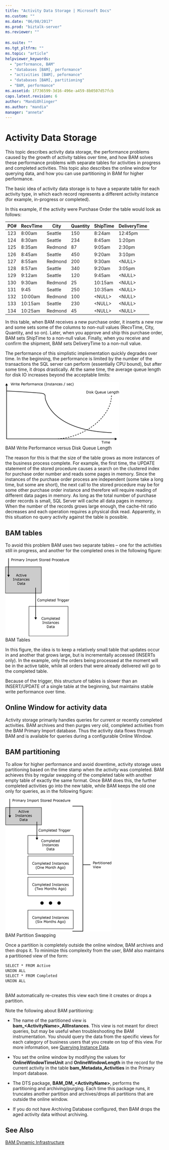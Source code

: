 ```yaml
---
title: "Activity Data Storage | Microsoft Docs"
ms.custom: ""
ms.date: "06/08/2017"
ms.prod: "biztalk-server"
ms.reviewer: ""

ms.suite: ""
ms.tgt_pltfrm: ""
ms.topic: "article"
helpviewer_keywords: 
  - "performance, BAM"
  - "databases [BAM], performance"
  - "activities [BAM], peformance"
  - "databases [BAM], partitioning"
  - "BAM, performance"
ms.assetid: 1f736599-3d16-496e-a459-8b0507d57fcb
caps.latest.revision: 6
author: "MandiOhlinger"
ms.author: "mandia"
manager: "anneta"
---
```

# Activity Data Storage
This topic describes activity data storage, the performance problems caused by the growth of activity tables over time, and how BAM solves these performance problems with separate tables for activities in progress and completed activities. This topic also describes the online window for querying data, and how you can use partitioning in BAM for higher performance.  
  
 The basic idea of activity data storage is to have a separate table for each activity type, in which each record represents a different activity instance (for example, in-progress or completed).  
  
 In this example, if the activity were Purchase Order the table would look as follows:  
  
|PO#|RecvTime|City|Quantity|ShipTime|DeliveryTime|  
|----------|--------------|----------|--------------|--------------|------------------|  
|123|8:00am|Seattle|150|8:24am|12:45pm|  
|124|8:30am|Seattle|234|8:45am|1:20pm|  
|125|8:35am|Redmond|87|9:05am|2:30pm|  
|126|8:45am|Seattle|450|9:20am|3:10pm|  
|127|8:55am|Redmond|200|9:30am|\<NULL>|  
|128|8:57am|Seattle|340|9:20am|3:05pm|  
|129|9:12am|Seattle|120|9:45am|\<NULL>|  
|130|9:30am|Redmond|25|10:15am|\<NULL>|  
|131|9:45|Seattle|250|10:35am|\<NULL>|  
|132|10:00am|Redmond|100|\<NULL>|\<NULL>|  
|133|10:15am|Seattle|230|\<NULL>|\<NULL>|  
|134|10:25am|Redmond|45|\<NULL>|\<NULL>|  
  
 In this table, when BAM receives a new purchase order, it inserts a new row and some sets some of the columns to non-null values (RecvTime, City, Quantity, and so on). Later, when you approve and ship this purchase order, BAM sets ShipTime to a non-null value. Finally, when you receive and confirm the shipment, BAM sets DeliveryTime to a non-null value.  
  
 The performance of this simplistic implementation quickly degrades over time. In the beginning, the performance is limited by the number of the transactions the SQL server can perform (essentially CPU bound), but after some time, it drops drastically. At the same time, the average queue length for disk IO increases beyond the acceptable limits:  
  
 ![](../core/media/ebiz-prog-bam-data-maint-fig4.gif "ebiz_prog_bam_data_maint_fig4")  
BAM Write Performance versus Disk Queue Length  
  
 The reason for this is that the size of the table grows as more instances of the business process complete. For example, the first time, the UPDATE statement of the stored procedure causes a search on the clustered index for purchase order number and reads some pages in memory. Since the instances of the purchase order process are independent (some take a long time, but some are short), the next call to the stored procedure may be for some other purchase order instance and therefore will require reading of different data pages in memory. As long as the total number of purchase order records is small, SQL Server will cache all data pages in memory. When the number of the records grows large enough, the cache-hit ratio decreases and each operation requires a physical disk read. Apparently, in this situation no query activity against the table is possible.  
  
## BAM tables  
 To avoid this problem BAM uses two separate tables – one for the activities still in progress, and another for the completed ones in the following figure:  
  
 ![](../core/media/ebiz-prog-bam-data-maint-fig5.gif "ebiz_prog_bam_data_maint_fig5")  
BAM Tables  
  
 In this figure, the idea is to keep a relatively small table that updates occur in and another that grows large, but is incrementally accessed (INSERTs only). In the example, only the orders being processed at the moment will be in the active table, while all orders that were already delivered will go to the completed table.  
  
 Because of the trigger, this structure of tables is slower than an INSERT/UPDATE of a single table at the beginning, but maintains stable write performance over time.  
  
## Online Window for activity data  
 Activity storage primarily handles queries for current or recently completed activities. BAM archives and then purges very old, completed activities from the BAM Primary Import database. Thus the activity data flows through BAM and is available for queries during a configurable Online Window.  
  
## BAM partitioning  
 To allow for higher performance and avoid downtime, activity storage uses partitioning based on the time stamp when the activity was completed. BAM achieves this by regular swapping of the completed table with another empty table of exactly the same format. Once BAM does this, the further completed activities go into the new table, while BAM keeps the old one only for queries, as in the following figure:  
  
 ![](../core/media/ebiz-prog-bam-data-maint-fig8.gif "ebiz_prog_bam_data_maint_fig8")  
BAM Partition Swapping  
  
 Once a partition is completely outside the online window, BAM archives and then drops it. To minimize this complexity from the user, BAM also maintains a partitioned view of the form:  
  
```  
SELECT * FROM Active   
UNION ALL   
SELECT * FROM Completed   
UNION ALL  
  
```  
  
 BAM automatically re-creates this view each time it creates or drops a partition.  
  
 Note the following about BAM partitioning:  
  
-   The name of the partitioned view is **bam_\<ActivityName>_AllInstances**. This view is not meant for direct queries, but may be useful when troubleshooting the BAM instrumentation. You should query the data from the specific views for each category of business users that you create on top of this view. For more information, see [Querying Instance Data](../core/querying-instance-data.md).  
  
-   You set the online window by modifying the values for **OnlineWindowTimeUnit** and **OnlineWindowLength** in the record for the current activity in the table **bam_Metadata_Activities** in the Primary Import database.  
  
-   The DTS package, **BAM_DM_\<ActivityName>**, performs the partitioning and archiving/purging. Each time this package runs, it truncates another partition and archives/drops all partitions that are outside the online window.  
  
-   If you do not have Archiving Database configured, then BAM drops the aged activity data without archiving.  
  
## See Also  
 [BAM Dynamic Infrastructure](../core/bam-dynamic-infrastructure.md)